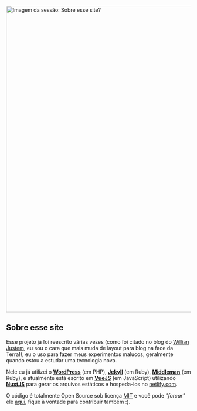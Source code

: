 ---
---

<div class="aboutme__thumb">
  <img src="/images/about/this-project-thumb.jpg" srcset="/images/about/this-project-thumb@2x.jpg 2x" width="611px" height="837px" alt="Imagem da sessão: Sobre esse site?">
</div>

<div class="aboutme__content">

## Sobre esse site

Esse projeto já foi reescrito várias vezes (como foi citado no blog do [Willian Justem](https://willianjusten.com.br/como-se-manter-atualizado-no-frontend/#em-português), eu sou o cara que mais muda de layout para blog na face da Terra!), eu o uso para fazer meus experimentos malucos, geralmente quando estou a estudar uma tecnologia nova.

Nele eu já utilizei o **[WordPress](https://br.wordpress.org/)** (em PHP), **[Jekyll](https://jekyllrb.com/)** (em Ruby), **[Middleman](https://middlemanapp.com/)** (em Ruby), e atualmente está escrito em **[VueJS](https://vuejs.org/)** (em JavaScript) utilizando **[NuxtJS](https://nuxtjs.org/)** para gerar os arquivos estáticos e hospeda-los no [netlify.com](https://www.netlify.com/).

O código é totalmente Open Source sob licença [MIT](https://github.com/nandomoreirame/nandomoreira.me/blob/source/LICENSE) e você pode _"forcar"_ ele [aqui](https://github.com/nandomoreirame/nandomoreira.me), fique à vontade para contribuir também :).

</div>
